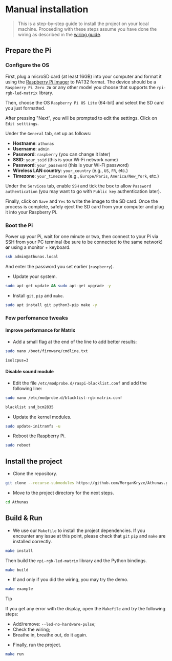 # Manual installation

> This is a step-by-step guide to install the project on your local machine. Proceeding with these steps assume you have done the wiring as described in the [wiring guide](./docs/wiring.md).

## Prepare the Pi

### Configure the OS

First, plug a microSD card (at least 16GB) into your computer and format it using the [Raspberry Pi Imager](https://www.raspberrypi.com/software/) to FAT32 format. The device should be a `Raspberry Pi Zero 2W` or any other model you choose that supports the `rpi-rgb-led-matrix` library.

Then, choose the OS `Raspberry Pi OS Lite` (64-bit) and select the SD card you just formatted.

After pressing "Next", you will be prompted to edit the settings. Click on `Edit setttings`.

Under the `General` tab, set up as follows:

- **Hostname**: `athunas`
- **Username**: `admin`
- **Password**: `raspberry` (you can change it later)
- **SSID**: `your_ssid` (this is your Wi-Fi network name)
- **Password**: `your_password` (this is your Wi-Fi password)
- **Wireless LAN country**: `your_country` (e.g., `US`, `FR`, etc.)
- **Timezone**: `your_timezone` (e.g., `Europe/Paris`, `America/New_York`, etc.)

Under the `Services` tab, enable `SSH` and tick the box to allow `Password authentication` (you may want to go with `Public key` authentication later).

Finally, click on `Save` and `Yes` to write the image to the SD card. Once the process is complete, safely eject the SD card from your computer and plug it into your Raspberry Pi.

### Boot the Pi

Power up your Pi, wait for one minute or two, then connect to your Pi via SSH from your PC terminal (be sure to be connected to the same network) **or** using a monitor + keyboard.

```bash
ssh admin@athunas.local
```

And enter the password you set earlier (`raspberry`).

- Update your system.

```bash
sudo apt-get update && sudo apt-get upgrade -y
```

- Install `git`, `pip` and `make`.

```bash
sudo apt install git python3-pip make -y
```

### Few perfomance tweaks

#### Improve performance for Matrix

- Add a small flag at the end of the line to add better results:

```bash
sudo nano /boot/firmware/cmdline.txt
```

```plaintext
isolcpus=3
```

#### Disable sound module

- Edit the file `/etc/modprobe.d/raspi-blacklist.conf` and add the following line:

```bash
sudo nano /etc/modprobe.d/blacklist-rgb-matrix.conf
```

```bash
blacklist snd_bcm2835
```

- Update the kernel modules.

```bash
sudo update-initramfs -u
```

- Reboot the Raspberry Pi.

```bash
sudo reboot
```

## Install the project

- Clone the repository.

```bash
git clone --recurse-submodules https://github.com/MorganKryze/Athunas.git
```

- Move to the project directory for the next steps.

```bash
cd Athunas
```

## Build & Run

- We use our `Makefile` to install the project dependencies. If you encounter any issue at this point, please check that `git` `pip` and `make` are installed correctly.

```bash
make install
```

Then build the `rpi-rgb-led-matrix` library and the Python bindings.

```bash
make build
```

- If and only if you did the wiring, you may try the demo.

```bash
make example
```

> [!TIP]
> If you get any error with the display, open the `Makefile` and try the following steps:
>
> - Add/remove: `--led-no-hardware-pulse`;
> - Check the wiring;
> - Breathe in, breathe out, do it again.

- Finally, run the project.

```bash
make run
```
